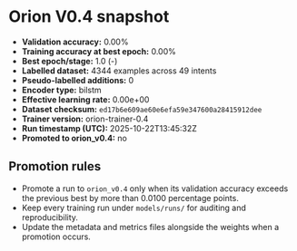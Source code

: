 # Orion V0.4 snapshot

- **Validation accuracy:** 0.00%
- **Training accuracy at best epoch:** 0.00%
- **Best epoch/stage:** 1.0 (-)
- **Labelled dataset:** 4344 examples across 49 intents
- **Pseudo-labelled additions:** 0
- **Encoder type:** bilstm
- **Effective learning rate:** 0.00e+00
- **Dataset checksum:** `ed17b6e609ae60e6efa59e347600a28415912dee`
- **Trainer version:** orion-trainer-0.4
- **Run timestamp (UTC):** 2025-10-22T13:45:32Z
- **Promoted to orion_v0.4:** no

## Promotion rules
- Promote a run to `orion_v0.4` only when its validation accuracy exceeds the previous best by more than 0.0100 percentage points.
- Keep every training run under `models/runs/` for auditing and reproducibility.
- Update the metadata and metrics files alongside the weights when a promotion occurs.